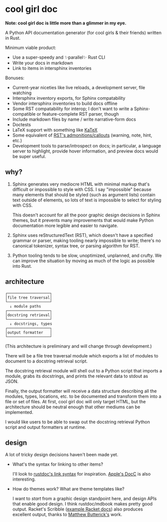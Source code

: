 # cool girl doc

**Note: cool girl doc is little more than a glimmer in my eye.**

A Python API documentation generator (for cool girls & their friends) written in Rust.

Minimum viable product:
- Use a super-speedy and ✨parallel✨ Rust CLI
- Write your docs in markdown
- Link to items in intersphinx inventories

Bonuses:
- Current-year niceties like live reloads, a development server, file watching
- Intersphinx inventory exports, for Sphinx compatability
- Vendor intersphinx inventories to build docs offline
- Some RST compatability for interop; I don't want to write a Sphinx-compatible
  or feature-complete RST parser, though
- Include markdown files by name / write narrative-form docs
- Doctests
- LaTeX support with something like [KaTeX][katex]
- Some equivalent of [RST's admonitions/callouts][rst-admonitions] (warning, note,
  hint, etc.)
- Development tools to parse/introspect on docs; in particular, a language server to
  highlight, provide hover information, and preview docs would be super useful.  

[katex]: https://katex.org/
[rst-admonitions]: https://docutils.sourceforge.io/docs/ref/rst/directives.html#admonitions


## why?

1. Sphinx generates very mediocre HTML with minimal markup that's difficult or
   impossible to style with CSS. I say "impossible" because many elements that
   should be styled (such as argument lists) contain text outside of elements,
   so lots of text is impossible to select for styling with CSS.

   This doesn't account for all the poor graphic design decisions in Sphinx
   themes, but it prevents many improvements that would make Python
   documentation more legible and easier to navigate.

2. Sphinx uses reStructuredText (RST), which doesn't have a specified grammar
   or parser, making tooling nearly impossible to write; there's no canonical
   tokenizer, syntax tree, or parsing algorithm for RST.

3. Python tooling tends to be slow, unoptimized, unplanned, and crufty. We can
   improve the situation by moving as much of the logic as possible into Rust.


## architecture

    ┌───────────────────┐
    │file tree traversal│
    └───────────────────┘
      ↓ module paths
    ┌───────────────────┐
    │docstring retrieval│
    └───────────────────┘
      ↓ docstrings, types
    ┌───────────────────┐
    │output formatter   │
    └───────────────────┘

(This architecture is preliminary and will change through development.)

There will be a file tree traversal module which exports a list of modules to
document to a docstring retrieval script.

The docstring retrieval module will shell out to a Python script that imports a
module, grabs its docstrings, and prints the relevant data to stdout as JSON.

Finally, the output formatter will receive a data structure describing all the
modules, types, locations, etc. to be documented and transform them into a file
or set of files. At first, cool girl doc will only target HTML, but the
architecture should be neutral enough that other mediums can be implemented.

I would like users to be able to swap out the docstring retrieval Python script
and output formatters at runtime.


## design

A lot of tricky design decisions haven't been made yet.

- What's the syntax for linking to other items?

  I'll look to [rustdoc's link syntax][rustdoc-links] for inspiration. [Apple's
  DocC][docc-structure] is also interesting.
  
- How do themes work? What are theme templates like?

  I want to _start_ from a graphic design standpoint here, and design APIs that
  enable good design. I think rustdoc/mdbook makes pretty good output. Racket's
  Scribble ([example Racket docs][racket-pattern-matching]) also produces
  excellent output, thanks to [Matthew Butterick's][butterick] work.
  
[rustdoc-links]: https://doc.rust-lang.org/rustdoc/linking-to-items-by-name.html
[docc-structure]: https://developer.apple.com/documentation/Xcode/adding-structure-to-your-documentation-pages
[racket-pattern-matching]: https://docs.racket-lang.org/reference/match.html
[butterick]: https://en.wikipedia.org/wiki/Matthew_Butterick
